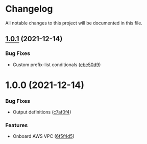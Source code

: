 # Changelog

All notable changes to this project will be documented in this file.

## [1.0.1](https://github.com/alkiranet/terraform-alkira-cloud-connector/compare/v1.0.0...v1.0.1) (2021-12-14)


### Bug Fixes

* Custom prefix-list conditionals ([ebe50d9](https://github.com/alkiranet/terraform-alkira-cloud-connector/commit/ebe50d9a79174e15648bfc6436e222afe1b55271))

# 1.0.0 (2021-12-14)


### Bug Fixes

* Output definitions ([c7af0f4](https://github.com/alkiranet/terraform-alkira-cloud-connector/commit/c7af0f4e47bd866ca934a51e0281707b77c145e6))


### Features

* Onboard AWS VPC ([6f5f4d5](https://github.com/alkiranet/terraform-alkira-cloud-connector/commit/6f5f4d5108d626fbd4eceb55a1999bc3d65afa24))
